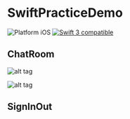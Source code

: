 # SwiftPracticeDemo


<img src="https://img.shields.io/badge/platform-iOS-blue.svg?style=flat" alt="Platform iOS" /> <a href="https://developer.apple.com/swift"><img src="https://img.shields.io/badge/swift3-compatible-4BC51D.svg?style=flat" alt="Swift 3 compatible" /></a>



## ChatRoom

![alt tag]()

![alt tag](http://i.imgur.com/O7sKy8I.gif)

## SignInOut



